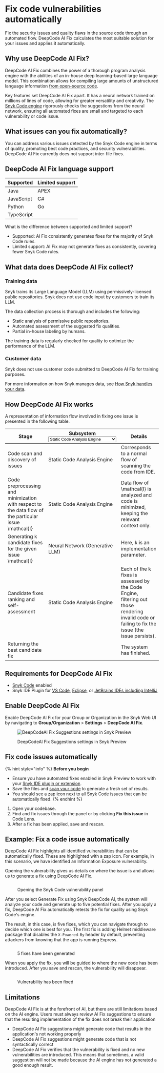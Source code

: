 # Fix code vulnerabilities automatically

Fix the security issues and quality flaws in the source code through an automated flow. DeepCode AI Fix calculates the most suitable solution for your issues and applies it automatically.

## Why use DeepCode AI Fix?

DeepCode AI Fix combines the power of a thorough program analysis engine with the abilities of an in-house deep learning-based large language model. This combination allows for compiling large amounts of unstructured language information [from open-source code](fix-code-vulnerabilities-automatically.md#what-data-does-deepcode-ai-fix-suggestions-collect).

Key features set DeepCode AI Fix apart. It has a neural network trained on millions of lines of code, allowing for greater versatility and creativity. The [Snyk Code engine](../snyk-code-local-engine.md) rigorously checks the suggestions from the neural network, ensuring all automated fixes are small and targeted to each vulnerability or code issue.

## What issues can you fix automatically?

You can address various issues detected by the Snyk Code engine in terms of quality, promoting best code practices, and security vulnerabilities. DeepCode AI Fix currently does not support inter-file fixes.&#x20;

## DeepCode AI Fix language support

| Supported  | Limited support |
| ---------- | --------------- |
| Java       | APEX            |
| JavaScript | C#              |
| Python     | Go              |
| TypeScript |                 |

What is the difference between supported and limited support?&#x20;

* Supported: AI Fix consistently generates fixes for the majority of Snyk Code rules.
* Limited support: AI Fix may not generate fixes as consistently, covering fewer Snyk Code rules.&#x20;

## What data does DeepCode AI Fix collect?

### Training data

Snyk trains its Large Language Model (LLM) using permissively-licensed public repositories. Snyk does not use code input by customers to train its LLM.

The data collection process is thorough and includes the following:

* Static analysis of permissive public repositories.
* Automated assessment of the suggested fix qualities.
* Partial in-house labeling by humans.

The training data is regularly checked for quality to optimize the performance of the LLM.

### Customer data

Snyk does not use customer code submitted to DeepCode AI Fix for training purposes.

For more information on how Snyk manages data, see [How Snyk handles your data](../../../working-with-snyk/how-snyk-handles-your-data.md).

## How DeepCode AI Fix works

A representation of information flow involved in fixing one issue is presented in the following table.

<table><thead><tr><th width="211">Stage</th><th>Subsystem<select><option value="144c7d0e56c649fdaffeeef234193541" label="Static Code Analysis Engine" color="blue"></option><option value="453931e7eaf94118b3ea6ec945dfce7f" label="Neural Network (Generative LLM)" color="blue"></option></select></th><th>Details</th></tr></thead><tbody><tr><td>Code scan and   discovery of issues</td><td><span data-option="144c7d0e56c649fdaffeeef234193541">Static Code Analysis Engine</span></td><td>Corresponds to a normal flow of scanning the code from IDE.</td></tr><tr><td>Code preprocessing and minimization with respect to the data flow of the particular issue <span class="math">\mathcal{I}</span></td><td><span data-option="144c7d0e56c649fdaffeeef234193541">Static Code Analysis Engine</span></td><td>Data flow of <span class="math">\mathcal{I}</span> is analyzed and code is minimized, keeping the relevant context only.</td></tr><tr><td>Generating <span class="math">k</span> candidate fixes for the given issue <span class="math">\mathcal{I}</span></td><td><span data-option="453931e7eaf94118b3ea6ec945dfce7f">Neural Network (Generative LLM)</span></td><td>Here, <span class="math">k</span> is an implementation parameter.</td></tr><tr><td>Candidate fixes ranking and self-assessment</td><td><span data-option="144c7d0e56c649fdaffeeef234193541">Static Code Analysis Engine</span></td><td>Each of the <span class="math"> k</span> fixes is assessed by the Code Engine, filtering out those rendering invalid code or failing to fix the issue (the issue persists).</td></tr><tr><td>Returning the best candidate fix </td><td></td><td>The system has finished.</td></tr></tbody></table>

## Requirements for DeepCode AI Fix

* [Snyk Code](../../../implement-snyk/enterprise-implementation-guide/trial-limitations.md) enabled
* Snyk IDE Plugin for  [VS Code](https://marketplace.visualstudio.com/items?itemName=snyk-security.snyk-vulnerability-scanner-preview), [Eclipse](https://marketplace.eclipse.org/content/snyk-security-code%E2%80%8B-open-source%E2%80%8B-iac-configurations), or [JetBrains IDEs including IntelliJ](../../../scm-ide-and-ci-cd-integrations/snyk-ide-plugins-and-extensions/jetbrains-plugin/)

## Enable DeepCode AI Fix

Enable DeepCode AI Fix for your Group or Organization in the Snyk Web UI by navigating to **Group/Organization** > **Settings** > **DeepCode AI Fix**.

<figure><img src="../../../.gitbook/assets/2024-10-25_15-34-58.png" alt="DeepCodeAI Fix Suggestions settings in Snyk Preview"><figcaption><p>DeepCodeAI Fix Suggestions settings in Snyk Preview</p></figcaption></figure>

## Fix code issues automatically

{% hint style="info" %}
**Before you begin**

* Ensure you have automated fixes enabled in Snyk Preview to work with your [Snyk IDE plugin or extension](../../../scm-ide-and-ci-cd-integrations/snyk-ide-plugins-and-extensions/).
* Save the files and [scan your code](../../../snyk-cli/scan-and-maintain-projects-using-the-cli/snyk-cli-for-snyk-code/scan-source-code-with-snyk-code-using-the-cli.md) to generate a fresh set of results.
* You should see a zap icon next to all Snyk Code issues that can be automatically fixed.
{% endhint %}

1. Open your codebase.
2. Find and fix issues through the panel or by clicking **Fix this issue** in Code Lens.
3. After a fix has been applied,  save and rescan.

## Example: Fix a code issue automatically

DeepCode AI Fix highlights all identified vulnerabilities that can be automatically fixed. These are highlighted with a zap icon. For example, in this scenario, we have identified an Information Exposure vulnerability.

Opening the vulnerability gives us details on where the issue is and allows us to generate a fix using DeepCode AI Fix.

<figure><img src="../../../.gitbook/assets/image (24) (1).png" alt=""><figcaption><p>Opening the Snyk Code vulnerability panel</p></figcaption></figure>

After you select Generate Fix using Snyk DeepCode AI, the system will analyze your code and generate up to five potential fixes. After you apply a fix, DeepCode AI Fix automatically retests the fix for quality using Snyk Code's engine.

The result, in this case, is five fixes, which you can navigate through to decide which one is best for you. The first fix is adding Helmet middleware package that disables the `X-Powered-By` header by default, preventing attackers from knowing that the app is running Express.&#x20;

<figure><img src="../../../.gitbook/assets/image (25) (2).png" alt=""><figcaption><p>5 fixes have been generated</p></figcaption></figure>

When you apply the fix, you will be guided to where the new code has been introduced. After you save and rescan, the vulnerability will disappear.

<figure><img src="../../../.gitbook/assets/image (26) (2).png" alt=""><figcaption><p>Vulnerability has been fixed</p></figcaption></figure>

## Limitations&#x20;

DeepCode AI Fix is at the forefront of AI, but there are still limitations based on the AI engine. Users must always review AI Fix suggestions to ensure that the resulting implementation of the fix does not break their application&#x20;

* DeepCode AI Fix suggestions might generate code that results in the application's not working properly&#x20;
* DeepCode AI Fix suggestions might generate code that is not syntactically correct&#x20;
* DeepCode AI Fix verifies that the vulnerability is fixed and no new vulnerabilities are introduced. This means that sometimes, a valid suggestion will not be made because the AI engine has not generated a good enough result.
